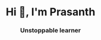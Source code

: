 <!--### Hi there 👋
-->

<!--
**prasbathala/prasbathala** is a ✨ _special_ ✨ repository because its `README.md` (this file) appears on your GitHub profile.

Here are some ideas to get you started:

- 🔭 I’m currently working on ...
- 🌱 I’m currently learning ...
- 👯 I’m looking to collaborate on ...
- 🤔 I’m looking for help with ...
- 💬 Ask me about ...
- 📫 How to reach me: ...
- 😄 Pronouns: ...
- ⚡ Fun fact: ...
-->

<h1 align="center" href = "blank">Hi 👋, I'm Prasanth</h1>
<h3 align="center" href = "blank">Unstoppable learner</h3>

<!--
- 🔭 I’m currently working on **myself**
- 💬 I'm interested in **Language Technologies, AI for healthcare**

<h3 align="left">Connect with me:</h3>
<p align="left">
  <a href="mailto:pbathala3@gatech.edu" target="_blank">
    <img align="center" src="https://raw.githubusercontent.com/iconic/open-iconic/master/svg/envelope-closed.svg" alt="pbathala@gatech.edu" height="30" width="40" />
  </a>
  <a href="https://linkedin.com/in/prasanthbathala" target="_blank">
    <img align="center" src="https://cdn.jsdelivr.net/npm/simple-icons@v3/icons/linkedin.svg" alt="prasanthbathala" height="30" width="40" />
  </a>
  <a href="https://www.leetcode.com/prasanth-bathala" target="_blank">
    <img align="center" src="https://cdn.jsdelivr.net/npm/simple-icons@3.13.0/icons/leetcode.svg" alt="prasanth-bathala" height="30" width="40" />
  </a>
</p>

<p>&nbsp;<img align="center" src="https://github-readme-stats.vercel.app/api?username=prasbathala&include_all_commits=true&count_private=true&show_icons=true&locale=en&theme=dark" alt="prasbathala" /></p>
-->

